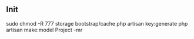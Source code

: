 ## Init
sudo chmod -R 777 storage bootstrap/cache
php artisan key:generate
php artisan make:model Project -mr